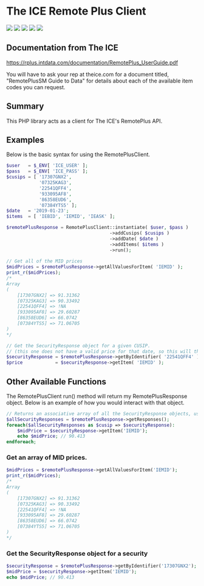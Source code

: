 # The ICE Remote Plus Client

![](https://img.shields.io/coveralls/github/DPRMC/IceRemotePlusClient.svg)
![](https://img.shields.io/travis/DPRMC/IceRemotePlusClient.svg)
![](https://img.shields.io/packagist/l/DPRMC/ice-remote-plus-client.svg)
[![](https://img.shields.io/packagist/v/dprmc/ice-remote-plus-client.svg)](https://packagist.org/packages/dprmc/ice-remote-plus-client)
![](https://img.shields.io/github/issues/DPRMC/IceRemotePlusClient.svg)

## Documentation from The ICE
https://rplus.intdata.com/documentation/RemotePlus_UserGuide.pdf

You will have to ask your rep at theice.com for a document titled, "RemotePlusSM Guide to Data" for details about each of the available item codes you can request.



## Summary
This PHP library acts as a client for The ICE's RemotePlus API.

## Examples

Below is the basic syntax for using the RemotePlusClient.
```php
$user   = $_ENV[ 'ICE_USER' ];
$pass   = $_ENV[ 'ICE_PASS' ];
$cusips = [ '17307GNX2',
            '07325KAG3',
            '22541QFF4',
            '933095AF8',
            '86358EUD6',
            '07384YTS5' ];
$date   = '2019-01-23';
$items  = [ 'IEBID', 'IEMID', 'IEASK' ];

$remotePlusResponse = RemotePlusClient::instantiate( $user, $pass )
                                      ->addCusips( $cusips )
                                      ->addDate( $date )
                                      ->addItems( $items )
                                      ->run();
                                      
// Get all of the MID prices
$midPrices = $remotePlusResponse->getAllValuesForItem( 'IEMID' );
print_r($midPrices);
/*
Array
(
    [17307GNX2] => 91.31362
    [07325KAG3] => 90.33492
    [22541QFF4] => !NA
    [933095AF8] => 29.60287
    [86358EUD6] => 66.0742
    [07384YTS5] => 71.06705
)
*/

// Get the SecurityResponse object for a given CUSIP.
// (this one does not have a valid price for that date, so this will throw a ItemValueNotAvailable exception.
$securityResponse = $remotePlusResponse->getByIdentifier( '22541QFF4' );
$price            = $securityResponse->getItem( 'IEMID' );
```

## Other Available Functions
The RemotePlusClient run() method will return my RemotePlusResponse object. Below is an example of how you would interact with that object.

```php
// Returns an associative array of all the SecurityResponse objects, using the security identifier as the key. 
$allSecurityResponses = $remotePlusResponse->getResponses();
foreach($allSecurityResponses as $cusip => $securityResponse):
    $midPrice = $securityResponse->getItem('IEMID');
    echo $midPrice; // 90.413
endforeach;
```

### Get an array of MID prices.
```php
$midPrices = $remotePlusResponse->getAllValuesForItem('IEMID');
print_r($midPrices);
/*
Array
(
    [17307GNX2] => 91.31362
    [07325KAG3] => 90.33492
    [22541QFF4] => !NA
    [933095AF8] => 29.60287
    [86358EUD6] => 66.0742
    [07384YTS5] => 71.06705
)
*/
```

### Get the SecurityResponse object for a security
```php
$securityResponse = $remotePlusResponse->getByIdentifier('17307GNX2');
$midPrice = $securityResponse->getItem('IEMID'); 
echo $midPrice; // 90.413
```

